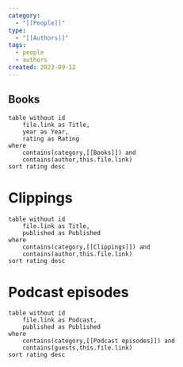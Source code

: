 ```yaml
---
category:
  - "[[People]]"
type:
  - "[[Authors]]"
tags:
  - people
  - authors
created: 2023-09-12
---
```

## Books

```dataview
table without id
	file.link as Title,
	year as Year,
	rating as Rating
where
	contains(category,[[Books]]) and
	contains(author,this.file.link)
sort rating desc
```

# Clippings

```dataview
table without id
	file.link as Title,
	published as Published
where
	contains(category,[[Clippings]]) and
	contains(author,this.file.link)
sort rating desc
```

# Podcast episodes

```dataview
table without id
	file.link as Podcast,
	published as Published
where
	contains(category,[[Podcast episodes]]) and
	contains(guests,this.file.link)
sort rating desc
```